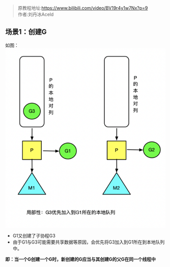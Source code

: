 > 原教程地址:https://www.bilibili.com/video/BV19r4y1w7Nx?p=9 \
> 作者:刘丹冰Aceld

## 场景1：创建G

如图：
<img style="display: block; margin: 0 auto;" src="../img/G-create.png" alt="" />

* G1又创建了子协程G3
* 由于G1与G3可能需要共享数据等原因，会优先将G3加入到G1所在到本地队列中。

**即：当一个G创建一个G时，新创建的G应当与其创建G的父G在同一个线程中**